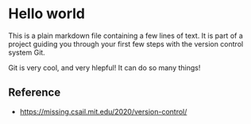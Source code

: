 # Hello world

This is a plain markdown file containing a few lines
of text. It is part of a project guiding you through your
first few steps with the version control system Git.

Git is very cool, and very hlepful! It can do so many things!

## Reference

- https://missing.csail.mit.edu/2020/version-control/
